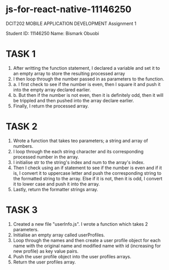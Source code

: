 # js-for-react-native-11146250
DCIT202 MOBILE APPLICATION DEVELOPMENT Assignment 1

Student ID: 11146250
Name: Bismark Obuobi

# TASK 1
1. After writting the function statement, I declared a variable and set it to an empty array to store the resulting processed array
2. I then loop through the number passed in as parameters to the function.
2. a. I first check to see if the number is even, then I square it and push it into the empty array declared earlier.
2. b. But then if the number is not even, then it is definitely odd, then it will be trippled and then pushed into the array declare earlier.
3. Finally, I return the processed array.



# TASK 2
1. Wrote a function that takes teo parameters; a string and array of numbers.
2. I loop through the each string character and its corresponding processed number in the array.
3. I initialise str to the string's index and num to the array's index.
4. Then I check using an if statement to see if the number is even and if it is, I convert it to uppercase letter and push the corresponding string to the formatted string to the array. Else if it is not, then it is odd, I convert it to lower case and push it into the array.
5. Lastly, return the formatter strings array.


# TASK 3
1. Created a new file "userInfo.js". I wrote a function which takes 2 parameters.
2. Initialise an empty array called userProfiles.
3. Loop through the names and then create a user profile object for each name with the original name and modified name with id (increasing for new profile) as key value pairs.
4. Push the user profile object into the user profiles arrays.
5. Return the user profiles array.